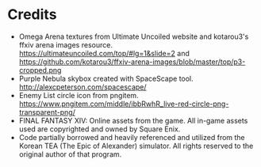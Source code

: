 # Credits

- Omega Arena textures from Ultimate Uncoiled website and kotarou3's ffxiv arena images resource. https://ultimateuncoiled.com/top/#lg=1&slide=2 and https://github.com/kotarou3/ffxiv-arena-images/blob/master/top/p3-cropped.png
- Purple Nebula skybox created with SpaceScape tool. http://alexcpeterson.com/spacescape/
- Enemy List circle icon from pngitem. https://www.pngitem.com/middle/ibbRwhR_live-red-circle-png-transparent-png/
- FINAL FANTASY XIV: Online assets from the game. All in-game assets used are copyrighted and owned by Square Enix.
- Code partially borrowed and heavily referenced and utilized from the Korean TEA (The Epic of Alexander) simulator. All rights reserved to the original author of that program.